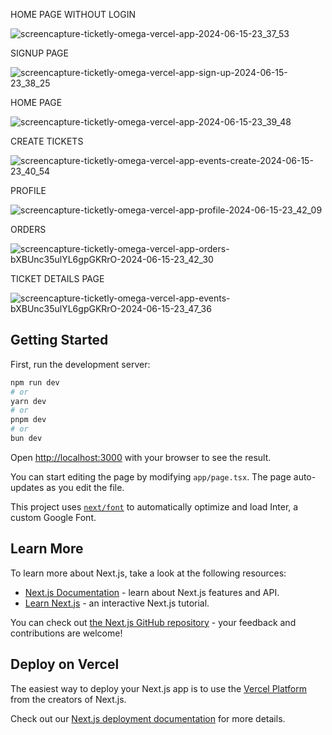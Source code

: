 HOME PAGE WITHOUT LOGIN

![screencapture-ticketly-omega-vercel-app-2024-06-15-23_37_53](https://github.com/reven-solutions/events-app/assets/150703987/cee68b26-41e4-41a4-b9ae-05d3ddec9eb6)

SIGNUP PAGE

![screencapture-ticketly-omega-vercel-app-sign-up-2024-06-15-23_38_25](https://github.com/reven-solutions/events-app/assets/150703987/e129bcb9-4155-4001-b7b9-2cb5502e95d1)

HOME PAGE

![screencapture-ticketly-omega-vercel-app-2024-06-15-23_39_48](https://github.com/reven-solutions/events-app/assets/150703987/ce6b1dc9-85d7-42e1-b049-e958b0995a7b)

CREATE TICKETS

![screencapture-ticketly-omega-vercel-app-events-create-2024-06-15-23_40_54](https://github.com/reven-solutions/events-app/assets/150703987/3a934378-318b-46aa-a011-d85ef7ef5cc9)

PROFILE

![screencapture-ticketly-omega-vercel-app-profile-2024-06-15-23_42_09](https://github.com/reven-solutions/events-app/assets/150703987/0f656e28-29c8-4b97-a3a3-557ad692332e)

ORDERS

![screencapture-ticketly-omega-vercel-app-orders-bXBUnc35ulYL6gpGKRrO-2024-06-15-23_42_30](https://github.com/reven-solutions/events-app/assets/150703987/2e75a7f0-fa43-44c4-912b-6d74293d2ebd)

TICKET DETAILS PAGE

![screencapture-ticketly-omega-vercel-app-events-bXBUnc35ulYL6gpGKRrO-2024-06-15-23_47_36](https://github.com/reven-solutions/events-app/assets/150703987/7c091274-5e72-4e3a-ba9c-c582bbda49be)






## Getting Started

First, run the development server:

```bash
npm run dev
# or
yarn dev
# or
pnpm dev
# or
bun dev
```

Open [http://localhost:3000](http://localhost:3000) with your browser to see the result.

You can start editing the page by modifying `app/page.tsx`. The page auto-updates as you edit the file.

This project uses [`next/font`](https://nextjs.org/docs/basic-features/font-optimization) to automatically optimize and load Inter, a custom Google Font.

## Learn More

To learn more about Next.js, take a look at the following resources:

- [Next.js Documentation](https://nextjs.org/docs) - learn about Next.js features and API.
- [Learn Next.js](https://nextjs.org/learn) - an interactive Next.js tutorial.

You can check out [the Next.js GitHub repository](https://github.com/vercel/next.js/) - your feedback and contributions are welcome!

## Deploy on Vercel

The easiest way to deploy your Next.js app is to use the [Vercel Platform](https://vercel.com/new?utm_medium=default-template&filter=next.js&utm_source=create-next-app&utm_campaign=create-next-app-readme) from the creators of Next.js.

Check out our [Next.js deployment documentation](https://nextjs.org/docs/deployment) for more details.
